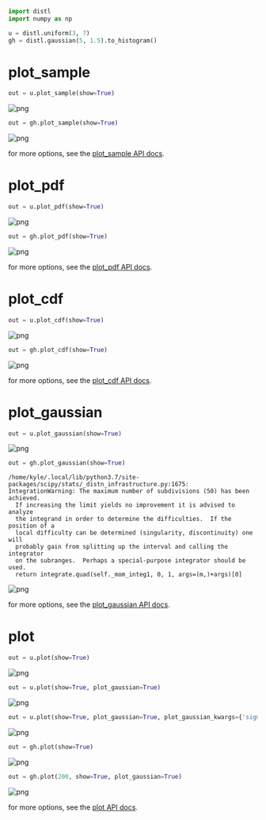 ```python
import distl
import numpy as np
```


```python
u = distl.uniform(3, 7)
gh = distl.gaussian(5, 1.5).to_histogram()
```

# plot_sample


```python
out = u.plot_sample(show=True)
```


![png](plotting_files/plotting_3_0.png)



```python
out = gh.plot_sample(show=True)
```


![png](plotting_files/plotting_4_0.png)


for more options, see the [plot_sample API docs](../api/BaseDistribution.plot_sample.md).

# plot_pdf


```python
out = u.plot_pdf(show=True)
```


![png](plotting_files/plotting_7_0.png)



```python
out = gh.plot_pdf(show=True)
```


![png](plotting_files/plotting_8_0.png)


for more options, see the [plot_pdf API docs](../api/BaseDistribution.plot_pdf.md).

# plot_cdf


```python
out = u.plot_cdf(show=True)
```


![png](plotting_files/plotting_11_0.png)



```python
out = gh.plot_cdf(show=True)
```


![png](plotting_files/plotting_12_0.png)


for more options, see the [plot_cdf API docs](../api/BaseDistribution.plot_cdf.md).

# plot_gaussian


```python
out = u.plot_gaussian(show=True)
```


![png](plotting_files/plotting_15_0.png)



```python
out = gh.plot_gaussian(show=True)
```

    /home/kyle/.local/lib/python3.7/site-packages/scipy/stats/_distn_infrastructure.py:1675: IntegrationWarning: The maximum number of subdivisions (50) has been achieved.
      If increasing the limit yields no improvement it is advised to analyze 
      the integrand in order to determine the difficulties.  If the position of a 
      local difficulty can be determined (singularity, discontinuity) one will 
      probably gain from splitting up the interval and calling the integrator 
      on the subranges.  Perhaps a special-purpose integrator should be used.
      return integrate.quad(self._mom_integ1, 0, 1, args=(m,)+args)[0]



![png](plotting_files/plotting_16_1.png)


for more options, see the [plot_gaussian API docs](../api/BaseDistribution.plot_gaussian.md).

# plot


```python
out = u.plot(show=True)
```


![png](plotting_files/plotting_19_0.png)



```python
out = u.plot(show=True, plot_gaussian=True)
```


![png](plotting_files/plotting_20_0.png)



```python
out = u.plot(show=True, plot_gaussian=True, plot_gaussian_kwargs={'sigma': 3})
```


![png](plotting_files/plotting_21_0.png)



```python
out = gh.plot(show=True)
```


![png](plotting_files/plotting_22_0.png)



```python
out = gh.plot(200, show=True, plot_gaussian=True)
```


![png](plotting_files/plotting_23_0.png)


for more options, see the [plot API docs](../api/BaseDistribution.plot.md).
